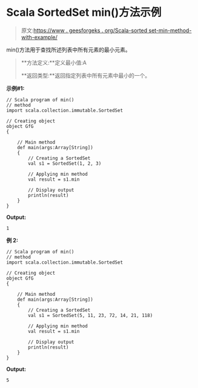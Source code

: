 # Scala SortedSet min()方法示例

> 原文:[https://www . geesforgeks . org/Scala-sorted set-min-method-with-example/](https://www.geeksforgeeks.org/scala-sortedset-min-method-with-example/)

min()方法用于查找所述列表中所有元素的最小元素。

> **方法定义:**定义最小值:A
> 
> **返回类型:**返回指定列表中所有元素中最小的一个。

**示例#1:**

```
// Scala program of min() 
// method 
import scala.collection.immutable.SortedSet 

// Creating object 
object GfG 
{ 

    // Main method 
    def main(args:Array[String]) 
    { 
        // Creating a SortedSet 
        val s1 = SortedSet(1, 2, 3) 

        // Applying min method 
        val result = s1.min

        // Display output
        println(result)
    } 
} 
```

**Output:**

```
1

```

**例 2:**

```
// Scala program of min() 
// method 
import scala.collection.immutable.SortedSet 

// Creating object 
object GfG 
{ 

    // Main method 
    def main(args:Array[String]) 
    { 
        // Creating a SortedSet 
        val s1 = SortedSet(5, 11, 23, 72, 14, 21, 118) 

        // Applying min method 
        val result = s1.min

        // Display output
        println(result)
    } 
} 
```

**Output:**

```
5

```